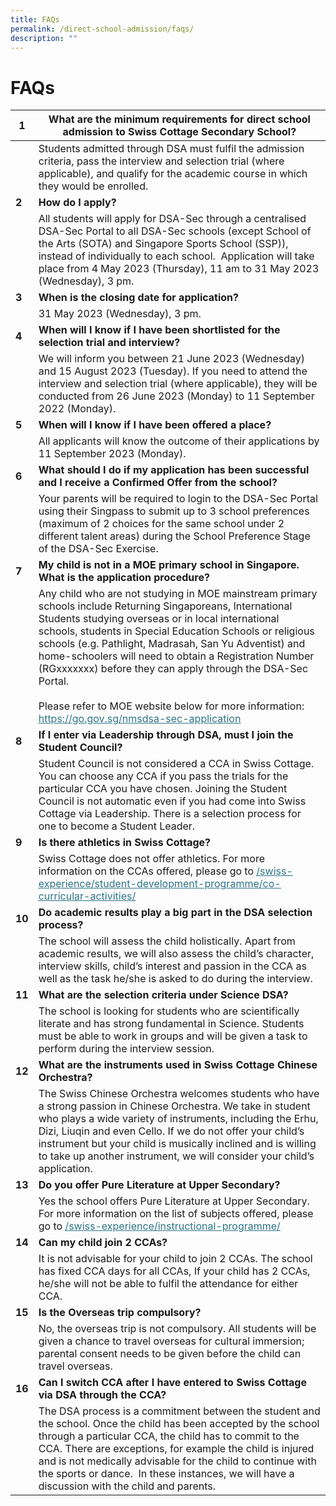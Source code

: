 ```yaml
---
title: FAQs
permalink: /direct-school-admission/faqs/
description: ""
---
```

# FAQs



<style type="text/css">

</style>





 

 

 

 

 











 <table class="tg">

<thead><tr><th class="tg-l2bf"><span style="font-weight:bold">1</span></th><th class="tg-l2bf"><span style="font-weight:bold">What are the minimum requirements for direct school admission to Swiss Cottage Secondary School? </span></th></tr>

</thead>

<tbody><tr><td class="tg-rs0e"><span style="font-weight:bold"> </span></td><td class="tg-h5mn">Students admitted through DSA must fulfil the admission criteria, pass the interview and selection trial (where applicable), and qualify for the academic course in which they would be enrolled.</td></tr><tr><td class="tg-l2bf"><span style="font-weight:bold">2</span></td><td class="tg-l2bf"><span style="font-weight:bold">How do I apply?</span></td></tr><tr><td class="tg-rs0e"><span style="font-weight:bold"> </span></td><td class="tg-h5mn">All students will apply for DSA-Sec through a centralised DSA-Sec Portal to all DSA-Sec schools (except School of the Arts (SOTA) and Singapore Sports School (SSP)), instead of individually to each school.&nbsp; Application will take place from 4 May 2023 (Thursday), 11 am to 31 May 2023 (Wednesday), 3 pm.</td></tr><tr><td class="tg-l2bf"><span style="font-weight:bold">3</span></td><td class="tg-l2bf"><span style="font-weight:bold">When is the closing date for application?</span></td></tr><tr><td class="tg-rs0e"><span style="font-weight:bold"> </span></td><td class="tg-h5mn">31 May 2023 (Wednesday), 3 pm.</td></tr><tr><td class="tg-l2bf"><span style="font-weight:bold">4</span></td><td class="tg-l2bf"><span style="font-weight:bold">When will I know if I have been shortlisted for the selection trial and interview? </span></td></tr><tr><td class="tg-rs0e"><span style="font-weight:bold"> </span></td><td class="tg-h5mn">We will inform you between 21 June 2023 (Wednesday) and 15 August 2023 (Tuesday). If you need to attend the interview and selection trial (where applicable), they will be conducted from 26 June 2023 (Monday) to 11 September 2022 (Monday).</td></tr><tr><td class="tg-l2bf"><span style="font-weight:bold">5</span></td><td class="tg-l2bf"><span style="font-weight:bold">When will I know if I have been offered a place?</span></td></tr><tr><td class="tg-rs0e"><span style="font-weight:bold"> </span></td><td class="tg-h5mn">All applicants will know the outcome of their applications by 11 September 2023 (Monday).</td></tr><tr><td class="tg-l2bf"><span style="font-weight:bold">6</span></td><td class="tg-l2bf"><span style="font-weight:bold">What should I do if my application has been successful and I receive a Confirmed Offer from the school?</span></td></tr><tr><td class="tg-rs0e"><span style="font-weight:bold"> </span></td><td class="tg-h5mn">Your parents will be required to login to the DSA-Sec Portal using their Singpass to submit up to 3 school preferences (maximum of 2 choices for the same school under 2 different talent areas) during the School Preference Stage of the DSA-Sec Exercise.</td></tr><tr><td class="tg-l2bf"><span style="font-weight:bold">7</span></td><td class="tg-l2bf"><span style="font-weight:bold">My child is not in a MOE primary school in Singapore. What is the application procedure?</span></td></tr><tr><td class="tg-rs0e"><span style="font-weight:bold"> </span></td><td class="tg-h5mn">Any child who are not studying in MOE mainstream primary schools include Returning Singaporeans, International Students studying overseas or in local international schools, students in Special Education Schools or religious schools (e.g. Pathlight, Madrasah, San Yu Adventist) and home-schoolers will need to obtain a Registration Number (RGxxxxxxx) before they can apply through the DSA-Sec Portal.<br><br>Please refer to MOE website below for more information:<br><a href="https://go.gov.sg/nmsdsa-sec-application"><span style="text-decoration:underline;color:#2D7486;background-color:transparent">https://go.gov.sg/nmsdsa-sec-application</span></a></td></tr><tr><td class="tg-l2bf"><span style="font-weight:bold">8</span></td><td class="tg-l2bf"><span style="font-weight:bold">If I enter via Leadership through DSA, must I join the Student Council?</span></td></tr><tr><td class="tg-h5mn"></td><td class="tg-h5mn">Student Council is not considered a CCA in Swiss Cottage. You can choose any CCA if you pass the trials for the particular CCA you have chosen. Joining the Student Council is not automatic even if you had come into Swiss Cottage via Leadership. There is a selection process for one to become a Student Leader.</td></tr><tr><td class="tg-l2bf"><span style="font-weight:bold">9</span></td><td class="tg-l2bf"><span style="font-weight:bold">Is there athletics in Swiss Cottage?</span></td></tr><tr><td class="tg-h5mn"></td><td class="tg-h5mn">Swiss Cottage does not offer athletics. For more information on the CCAs offered, please go to <a href="https://www.swisscottagesec.moe.edu.sg/swiss-experience/student-development-programme/"><span style="text-decoration:underline;color:#2D7486;background-color:transparent">/swiss-experience/student-development-programme/co-curricular-activities/</span></a></td></tr><tr><td class="tg-l2bf"><span style="font-weight:bold">10</span></td><td class="tg-l2bf"><span style="font-weight:bold">Do academic results play a big part in the DSA selection process?</span></td></tr><tr><td class="tg-h5mn"></td><td class="tg-h5mn">The school will assess the child holistically. Apart from academic results, we will also assess the child’s character, interview skills, child’s interest and passion in the CCA as well as the task he/she is asked to do during the interview. </td></tr><tr><td class="tg-l2bf"><span style="font-weight:bold">11</span></td><td class="tg-l2bf"><span style="font-weight:bold">What are the selection criteria under Science DSA?</span></td></tr><tr><td class="tg-h5mn"></td><td class="tg-h5mn">The school is looking for students who are scientifically literate and has strong fundamental in Science. Students must be able to work in groups and will be given a task to perform during the interview session.</td></tr><tr><td class="tg-l2bf"><span style="font-weight:bold">12</span></td><td class="tg-l2bf"><span style="font-weight:bold">What are the instruments used in Swiss Cottage Chinese Orchestra?</span></td></tr><tr><td class="tg-h5mn"></td><td class="tg-h5mn">The Swiss Chinese Orchestra welcomes students who have a strong passion in Chinese Orchestra. We take in student who plays a wide variety of instruments, including the Erhu, Dizi, Liuqin and even Cello. If we do not offer your child’s instrument but your child is musically inclined and is willing to take up another instrument, we will consider your child’s application.</td></tr><tr><td class="tg-l2bf"><span style="font-weight:bold">13</span></td><td class="tg-l2bf"><span style="font-weight:bold">Do you offer Pure Literature at Upper Secondary?</span></td></tr><tr><td class="tg-h5mn"></td><td class="tg-h5mn">Yes the school offers Pure Literature at Upper Secondary. For more information on the list of subjects offered, please go to <a href="files/For%20swiss-experience/instructional-programme/"><span style="text-decoration:underline;color:#2D7486;background-color:transparent">/swiss-experience/instructional-programme/</span></a></td></tr><tr><td class="tg-l2bf"><span style="font-weight:bold">14</span></td><td class="tg-l2bf"><span style="font-weight:bold">Can my child join 2 CCAs?</span></td></tr><tr><td class="tg-h5mn"></td><td class="tg-h5mn">It is not advisable for your child to join 2 CCAs. The school has fixed CCA days for all CCAs, If your child has 2 CCAs,&nbsp; he/she will not be able to fulfil the attendance for either CCA.</td></tr><tr><td class="tg-l2bf"><span style="font-weight:bold">15</span></td><td class="tg-l2bf"><span style="font-weight:bold">Is the Overseas trip compulsory?</span></td></tr><tr><td class="tg-h5mn"></td><td class="tg-h5mn">No, the overseas trip is not compulsory. All students will be given a chance to travel overseas for cultural immersion; parental consent needs to be given before the child can travel overseas.</td></tr><tr><td class="tg-l2bf"><span style="font-weight:bold"> 16</span></td><td class="tg-l2bf"><span style="font-weight:bold"> Can I switch CCA after I have entered to Swiss Cottage via DSA through the CCA?</span></td></tr><tr><td class="tg-h5mn"></td><td class="tg-h5mn">The DSA process is a commitment between the student and the school. Once the child has been accepted by the school through a particular CCA, the child has to commit to the CCA. There are exceptions, for example the child is injured and is not medically advisable for the child to continue with the sports or dance.&nbsp; In these instances, we will have a discussion with the child and parents.</td></tr>

</tbody>

</table>